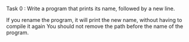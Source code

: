 Task 0 : Write a program that prints its name, followed by a new line.

If you rename the program, it will print the new name, without having to compile it again
You should not remove the path before the name of the program.

